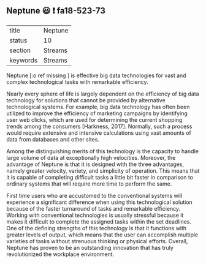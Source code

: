 ## Neptune :smiley: :exclamation: fa18-523-73


|          |             |
| -------- | ----------- |
| title    | Neptune     | 
| status   | 10          |
| section  | Streams     |
| keywords | Streams     |

Neptune [:o ref missing ] is effective big data technologies for vast and complex technological tasks with remarkable efficiency. 

Nearly every sphere of life is largely dependent on the efficiency of big data technology for solutions that cannot be provided by alternative technological systems. For example, big data technology has often been utilized to improve the efficiency of marketing campaigns by identifying user web clicks, which are used for determining the current shopping trends among the consumers [Harkness, 2017]. Normally, such a process would require extensive and intensive calculations using vast amounts of data from databases and other sites. 


Among the distinguishing merits of this technology is the capacity to handle large volume of data at exceptionally high velocities. Moreover, the advantage of Neptune is that it is designed with the three advantages, namely greater velocity, variety, and simplicity of operation. This means that it is capable of completing difficult tasks a little bit faster in comparison to ordinary systems that will require more time to perform the same.


First time users who are accustomed to the conventional systems will experience a significant difference when using this technological solution because of the faster turnaround of tasks and remarkable efficiency. Working with conventional technologies is usually stressful because it makes it difficult to complete the assigned tasks within the set deadlines. One of the defining strengths of this technology is that it functions with greater levels of output, which means that the user can accomplish multiple varieties of tasks without strenuous thinking or physical efforts. Overall, Neptune has proven to be an outstanding innovation that has truly revolutionized the workplace environment.




